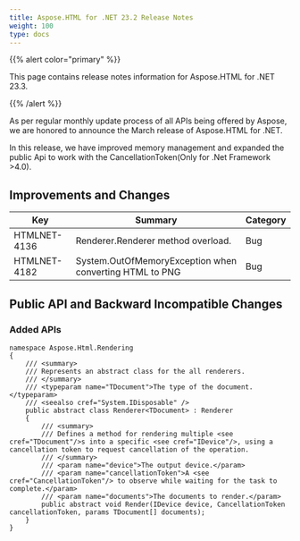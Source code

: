 ```yaml
---
title: Aspose.HTML for .NET 23.2 Release Notes
weight: 100
type: docs
---
```

{{% alert color="primary" %}} 

This page contains release notes information for Aspose.HTML for .NET 23.3.

{{% /alert %}} 

As per regular monthly update process of all APIs being offered by Aspose, we are honored to announce the March release of Aspose.HTML for .NET.

In this release, we have improved memory management and expanded the public Api to work with the CancellationToken(Only for .Net Framework >4.0).

## **Improvements and Changes**

| **Key**      | **Summary**                                                                            | **Category** |
| ------------ | -------------------------------------------------------------------------------------- | ------------ |
| HTMLNET-4136 | Renderer<T>.Renderer method overload. | Bug         |
| HTMLNET-4182 | System.OutOfMemoryException when converting HTML to PNG | Bug          |

## **Public API and Backward Incompatible Changes**

### **Added APIs**

```
namespace Aspose.Html.Rendering
{
    /// <summary>
    /// Represents an abstract class for the all renderers.
    /// </summary>
    /// <typeparam name="TDocument">The type of the document.</typeparam>
    /// <seealso cref="System.IDisposable" />
    public abstract class Renderer<TDocument> : Renderer
    {
	    /// <summary>
        /// Defines a method for rendering multiple <see cref="TDocument"/>s into a specific <see cref="IDevice"/>, using a cancellation token to request cancellation of the operation.
        /// </summary>
        /// <param name="device">The output device.</param>
        /// <param name="cancellationToken">A <see cref="CancellationToken"/> to observe while waiting for the task to complete.</param>
        /// <param name="documents">The documents to render.</param>
        public abstract void Render(IDevice device, CancellationToken cancellationToken, params TDocument[] documents);
    }
}